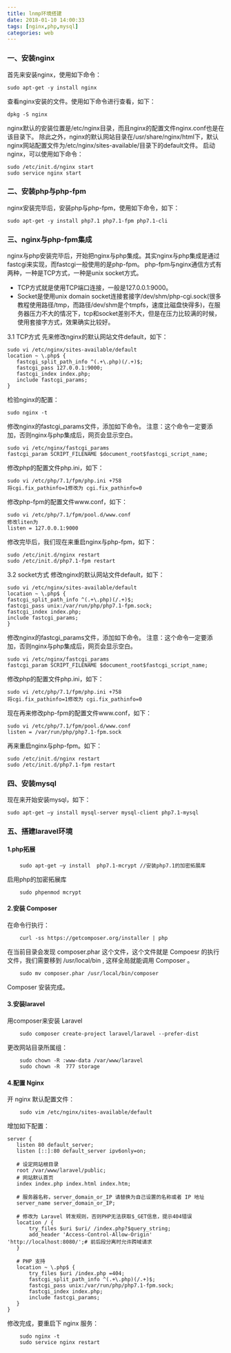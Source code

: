 ```yaml
---
title: lnmp环境搭建
date: 2018-01-10 14:00:33
tags: [nginx,php,mysql]
categories: web
---
```

### 一、安装nginx
首先来安装nginx，使用如下命令：
```
sudo apt-get -y install nginx
```
查看nginx安装的文件。使用如下命令进行查看，如下：

```
dpkg -S nginx
```
nginx默认的安装位置是/etc/nginx目录，而且nginx的配置文件nginx.conf也是在该目录下。
除此之外，nginx的默认网站目录在/usr/share/nginx/html下，默认nginx网站配置文件为/etc/nginx/sites-available/目录下的default文件。
启动nginx，可以使用如下命令：
```
sudo /etc/init.d/nginx start
sudo service nginx start
```
### 二、安装php与php-fpm
nginx安装完毕后，安装php与php-fpm，使用如下命令，如下：
```
sudo apt-get -y install php7.1 php7.1-fpm php7.1-cli
```
### 三、nginx与php-fpm集成
nginx与php安装完毕后，开始把nginx与php集成。其实nginx与php集成是通过fastcgi来实现，而fastcgi一般使用的是php-fpm。
php-fpm与nginx通信方式有两种，一种是TCP方式，一种是unix socket方式。

- TCP方式就是使用TCP端口连接，一般是127.0.0.1:9000。
- Socket是使用unix domain socket连接套接字/dev/shm/php-cgi.sock(很多教程使用路径/tmp，而路径/dev/shm是个tmpfs，速度比磁盘快得多)，在服务器压力不大的情况下，tcp和socket差别不大，但是在压力比较满的时候，使用套接字方式，效果确实比较好。

3.1 TCP方式
先来修改nginx的默认网站文件default，如下：
```
sudo vi /etc/nginx/sites-available/default
location ~ \.php$ {
   fastcgi_split_path_info ^(.+\.php)(/.+)$;
   fastcgi_pass 127.0.0.1:9000;
   fastcgi_index index.php;
   include fastcgi_params;
}
```
检验nginx的配置：
```
sudo nginx -t
```
修改nginx的fastcgi_params文件，添加如下命令。
注意：这个命令一定要添加，否则nginx与php集成后，网页会显示空白。
```
sudo vi /etc/nginx/fastcgi_params
fastcgi_param SCRIPT_FILENAME $document_root$fastcgi_script_name;
```
修改php的配置文件php.ini，如下：
```
sudo vi /etc/php/7.1/fpm/php.ini +758
将cgi.fix_pathinfo=1修改为 cgi.fix_pathinfo=0
```
修改php-fpm的配置文件www.conf，如下：

```
sudo vi /etc/php/7.1/fpm/pool.d/www.conf
修改liten为
listen = 127.0.0.1:9000
```
修改完毕后，我们现在来重启nginx与php-fpm，如下：
```
sudo /etc/init.d/nginx restart
sudo /etc/init.d/php7.1-fpm restart
```
3.2 socket方式
修改nginx的默认网站文件default，如下：
```
sudo vi /etc/nginx/sites-available/default
location ~ \.php$ {
fastcgi_split_path_info ^(.+\.php)(/.+)$;
fastcgi_pass unix:/var/run/php/php7.1-fpm.sock;
fastcgi_index index.php;
include fastcgi_params; 
}
```
修改nginx的fastcgi_params文件，添加如下命令。
注意：这个命令一定要添加，否则nginx与php集成后，网页会显示空白。
```
sudo vi /etc/nginx/fastcgi_params
fastcgi_param SCRIPT_FILENAME $document_root$fastcgi_script_name;
```
修改php的配置文件php.ini，如下：
```
sudo vi /etc/php/7.1/fpm/php.ini +758
将cgi.fix_pathinfo=1修改为 cgi.fix_pathinfo=0
```
现在再来修改php-fpm的配置文件www.conf，如下：
```
sudo vi /etc/php/7.1/fpm/pool.d/www.conf
listen = /var/run/php/php7.1-fpm.sock
```
再来重启nginx与php-fpm。如下：
```
sudo /etc/init.d/nginx restart
sudo /etc/init.d/php7.1-fpm restart
```
### 四、安装mysql
现在来开始安装mysql，如下：
```
sudo apt-get –y install mysql-server mysql-client php7.1-mysql
```
### 五、搭建laravel环境
#### 1.php拓展

        sudo apt-get –y install  php7.1-mcrypt //安装php7.1的加密拓展库
启用php的加密拓展库

        sudo phpenmod mcrypt
#### 2.安装 Composer
在命令行执行：

        curl -ss https://getcomposer.org/installer | php
在当前目录会发现 composer.phar 这个文件，这个文件就是 Compoesr 的执行文件，我们需要移到 /usr/local/bin , 这样全局就能调用 Composer 。

        sudo mv composer.phar /usr/local/bin/composer
Composer 安装完成。
#### 3.安装laravel
用composer来安装 Laravel

        sudo composer create-project laravel/laravel --prefer-dist
更改网站目录所属组：

        sudo chown -R :www-data /var/www/laravel
        sudo chown -R  777 storage
#### 4.配置 Nginx
开 nginx 默认配置文件：

        sudo vim /etc/nginx/sites-available/default
 增加如下配置：
 ```
server {
    listen 80 default_server;
    listen [::]:80 default_server ipv6only=on;

	# 设定网站根目录
    root /var/www/laravel/public;
    # 网站默认首页
    index index.php index.html index.htm;

	# 服务器名称，server_domain_or_IP 请替换为自己设置的名称或者 IP 地址
    server_name server_domain_or_IP;

	# 修改为 Laravel 转发规则，否则PHP无法获取$_GET信息，提示404错误
    location / {
        try_files $uri $uri/ /index.php?$query_string;        
        add_header 'Access-Control-Allow-Origin' 'http://localhost:8080/';# 前后段分离时允许跨域请求
    }

	# PHP 支持
    location ~ \.php$ {
        try_files $uri /index.php =404;
        fastcgi_split_path_info ^(.+\.php)(/.+)$;
        fastcgi_pass unix:/var/run/php/php7.1-fpm.sock;
        fastcgi_index index.php;
        include fastcgi_params;
    }
}
```
修改完成，要重启下 nginx 服务：

        sudo nginx -t
        sudo service nginx restart